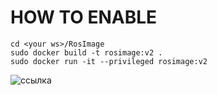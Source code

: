 # HOW TO ENABLE
```
cd <your ws>/RosImage
sudo docker build -t rosimage:v2 .
sudo docker run -it --privileged rosimage:v2
```
![ссылка](https://github.com/Hedgehog0224/RosImage/assets/161046982/2d6a4034-4360-4baa-80c2-da45eab83341)
